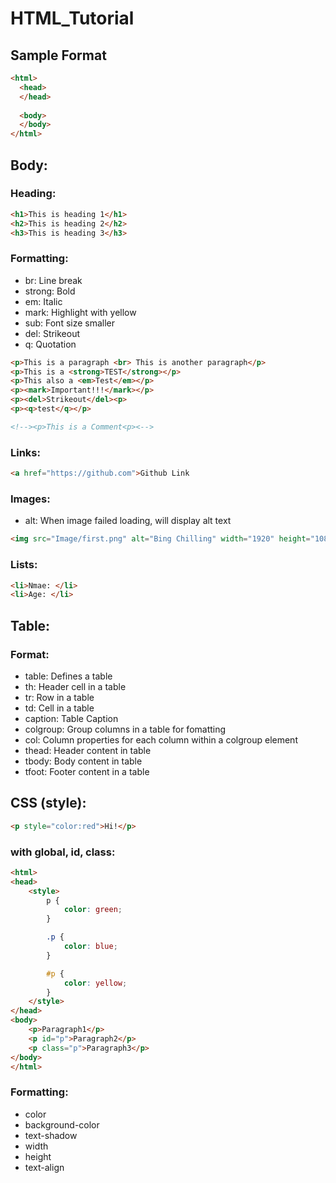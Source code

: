 # HTML_Tutorial

## Sample Format
```html
<html>
  <head>
  </head>
  
  <body>
  </body>
</html>
```
## Body:

### Heading:
```html
<h1>This is heading 1</h1>
<h2>This is heading 2</h2>
<h3>This is heading 3</h3>
```

### Formatting:
* br: Line break
* strong: Bold
* em: Italic
* mark: Highlight with yellow
* sub: Font size smaller
* del: Strikeout
* q: Quotation
```html
<p>This is a paragraph <br> This is another paragraph</p>
<p>This is a <strong>TEST</strong></p>
<p>This also a <em>Test</em></p>
<p><mark>Important!!!</mark></p>
<p><del>Strikeout</del><p>
<p><q>test</q></p>

<!--><p>This is a Comment<p><-->
```

### Links:
```html
<a href="https://github.com">Github Link
```

### Images:
* alt: When image failed loading, will display alt text
```html
<img src="Image/first.png" alt="Bing Chilling" width="1920" height="1080">]\\\\\\\\\\]\\\
```
### Lists:
```html
<li>Nmae: </li>
<li>Age: </li>
```

## Table:
### Format:
* table: Defines a table
* th: Header cell in a table
* tr: Row in a table
* td: Cell in a table
* caption: Table Caption
* colgroup: Group columns in a table for fomatting
* col: Column properties for each column within a colgroup element
* thead: Header content in table
* tbody: Body content in table
* tfoot: Footer content in a table

## CSS (style):
```html
<p style="color:red">Hi!</p>
```
### with global, id, class:
```html
<html>
<head>
    <style>
        p {
            color: green;
        }

        .p {
            color: blue;
        }

        #p {
            color: yellow;
        }
    </style>
</head>
<body>
    <p>Paragraph1</p>
    <p id="p">Paragraph2</p>
    <p class="p">Paragraph3</p>
</body>
</html>
```

### Formatting:
* color
* background-color
* text-shadow
* width
* height
* text-align
